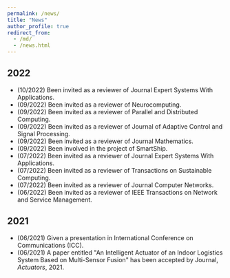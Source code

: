 ```yaml
---
permalink: /news/
title: "News"
author_profile: true
redirect_from: 
  - /md/
  - /news.html
---
```


## 2022
  * (10/2022) Been invited as a reviewer of Journal Expert Systems With Applications.
  * (09/2022) Been invited as a reviewer of Neurocomputing.
  * (09/2022) Been invited as a reviewer of Parallel and Distributed Computing.
  * (09/2022) Been invited as a reviewer of Journal of Adaptive Control and Signal Processing.  
  * (09/2022) Been invited as a reviewer of Journal Mathematics. 
  * (09/2022) Been involved in the project of SmartShip.  
  * (07/2022) Been invited as a reviewer of Journal Expert Systems With Applications.
  * (07/2022) Been invited as a reviewer of Transactions on Sustainable Computing.
  * (07/2022) Been invited as a reviewer of Journal Computer Networks.
  * (06/2022) Been invited as a reviewer of IEEE Transactions on Network and Service Management.
  <!--* (06/2022) Passed the defense of Ph.D. dissertation.-->
  
## 2021
  * (06/2021) Given a presentation in International Conference on Communications (ICC).
  * (06/2021) A paper entitled "An Intelligent Actuator of an Indoor Logistics System Based on Multi-Sensor Fusion" has been accepted by Journal, <i>Actuators</i>, 2021.

